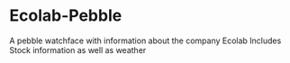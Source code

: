 # Ecolab-Pebble
A pebble watchface with information about the company Ecolab
Includes Stock information as well as weather
